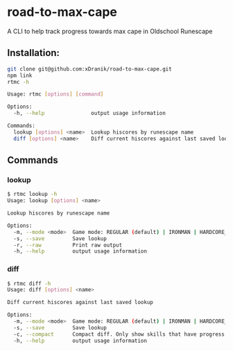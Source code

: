 # road-to-max-cape

A CLI to help track progress towards max cape in Oldschool Runescape

## Installation:

```bash
git clone git@github.com:xDranik/road-to-max-cape.git
npm link
rtmc -h

Usage: rtmc [options] [command]

Options:
  -h, --help               output usage information

Commands:
  lookup [options] <name>  Lookup hiscores by runescape name
  diff [options] <name>    Diff current hiscores against last saved lookup
```

## Commands

### lookup

```bash
$ rtmc lookup -h
Usage: lookup [options] <name>

Lookup hiscores by runescape name

Options:
  -m, --mode <mode>  Game mode: REGULAR (default) | IRONMAN | HARDCORE_IRONMAN | ULTIMATE_IRONMAN
  -s, --save         Save lookup
  -r, --raw          Print raw output
  -h, --help         output usage information
```

### diff

```bash
$ rtmc diff -h
Usage: diff [options] <name>

Diff current hiscores against last saved lookup

Options:
  -m, --mode <mode>  Game mode: REGULAR (default) | IRONMAN | HARDCORE_IRONMAN | ULTIMATE_IRONMAN
  -s, --save         Save lookup
  -c, --compact      Compact diff. Only show skills that have progress
  -h, --help         output usage information
```
